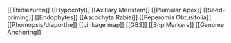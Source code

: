 [[Thidiazuron]]
[[Hypocotyl]]
[[Axillary Meristem]]
[[Plumular Apex]]
[[Seed-priming]]
[[Endophytes]]
[[Ascochyta Rabiei]]
[[Peperomia Obtusifolia]]
[[Phomopsis/diaporthe]]
[[Linkage map]]
[[GBS]]
[[Snp Markers]]
[[Genome Anchoring]]
